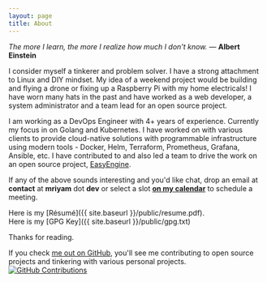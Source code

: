 ```yaml
---
layout: page
title: About
---
```


<p class="message">
  <em>The more I learn, the more I realize how much I don't know.</em> ― <strong>Albert Einstein</strong>
</p>

I consider myself a tinkerer and problem solver. I have a strong attachment to Linux and DIY mindset. My idea of a weekend project would be building and flying a drone or fixing up a Raspberry Pi with my home electricals! I have worn many hats in the past and have worked as a web developer, a system administrator and a team lead for an open source project. 

I am working as a DevOps Engineer with 4+ years of experience. Currently my focus in on Golang and Kubernetes. I have worked on with various clients to provide cloud-native solutions with programmable infrastructure using modern tools - Docker, Helm, Terraform, Prometheus, Grafana, Ansible, etc. I have contributed to and also led a team to drive the work on an open source project, [EasyEngine](https://easyengine.io/).

If any of the above sounds interesting and you'd like chat, drop an email at **contact** at **mriyam** dot **dev** or select a slot [**on my calendar**](https://calendar.x.ai/mriyam/virtual) to schedule a meeting.

Here is my [Résumé]({{ site.baseurl }}/public/resume.pdf).  
Here is my [GPG Key]({{ site.baseurl }}/public/gpg.txt)

Thanks for reading.

If you check [me out on GitHub](https://github.com/mbtamuli), you'll see me contributing to open source projects and tinkering with various personal projects.
[![GitHub Contributions](https://github.com/mbtamuli)](/public/images/contributions.png)
